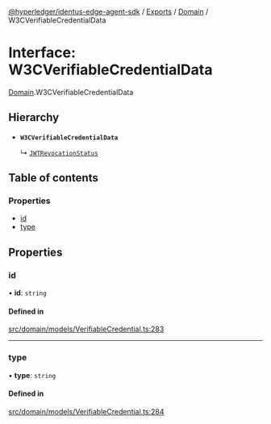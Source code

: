 [@hyperledger/identus-edge-agent-sdk](../README.md) / [Exports](../modules.md) / [Domain](../modules/Domain.md) / W3CVerifiableCredentialData

# Interface: W3CVerifiableCredentialData

[Domain](../modules/Domain.md).W3CVerifiableCredentialData

## Hierarchy

- **`W3CVerifiableCredentialData`**

  ↳ [`JWTRevocationStatus`](Domain.JWTRevocationStatus.md)

## Table of contents

### Properties

- [id](Domain.W3CVerifiableCredentialData.md#id)
- [type](Domain.W3CVerifiableCredentialData.md#type)

## Properties

### id

• **id**: `string`

#### Defined in

[src/domain/models/VerifiableCredential.ts:283](https://github.com/hyperledger/identus-edge-agent-sdk-ts/blob/f2306959fcea168d196649eedb6a342635865544/src/domain/models/VerifiableCredential.ts#L283)

___

### type

• **type**: `string`

#### Defined in

[src/domain/models/VerifiableCredential.ts:284](https://github.com/hyperledger/identus-edge-agent-sdk-ts/blob/f2306959fcea168d196649eedb6a342635865544/src/domain/models/VerifiableCredential.ts#L284)

